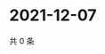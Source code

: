 # 2021-12-07

共 0 条

<!-- BEGIN WEIBO -->
<!-- 最后更新时间 Tue Dec 07 2021 12:19:24 GMT+0800 (China Standard Time) -->

<!-- END WEIBO -->
